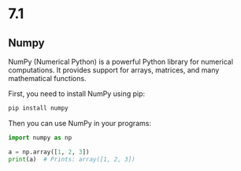 # 7.1
## Numpy
NumPy (Numerical Python) is a powerful Python library for numerical computations. It provides support for arrays, matrices, and many mathematical functions.

First, you need to install NumPy using pip:
````python
pip install numpy
````
Then you can use NumPy in your programs:
````python
import numpy as np

a = np.array([1, 2, 3])
print(a)  # Prints: array([1, 2, 3])
````
